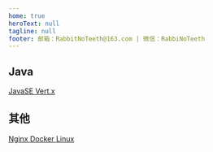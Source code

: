 ```yaml
---
home: true
heroText: null
tagline: null
footer: 邮箱：RabbitNoTeeth@163.com | 微信：RabbiNoTeeth
---
```


## Java

<div class="home_article_card_container">
    <a class="home_article_card" href="/java/javase">
        JavaSE
    </a>
    <a class="home_article_card" href="/java/vertx">
        Vert.x
    </a>
</div>

## 其他

<div class="home_article_card_container">
    <a class="home_article_card" href="/nginx">
        Nginx
    </a>
    <a class="home_article_card" href="/docker">
        Docker
    </a>
    <a class="home_article_card" href="/linux">
        Linux
    </a>
</div>
